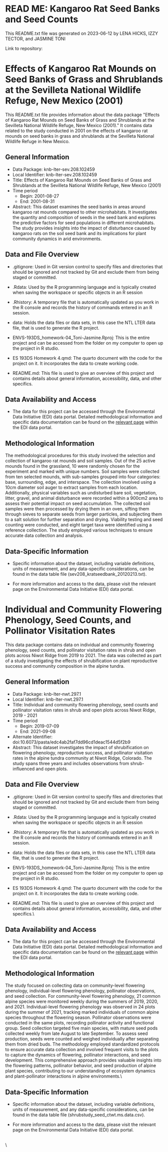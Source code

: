 # READ ME: Kangaroo Rat Seed Banks and Seed Counts

This README.txt file was generated on 2023-06-12 by LENA HICKS, IZZY TECTOR, and JASMINE TONI

Link to repository:

# Effects of Kangaroo Rat Mounds on Seed Banks of Grass and Shrublands at the Sevilleta National Wildlife Refuge, New Mexico (2001)

This README.txt file provides information about the data package "Effects of Kangaroo Rat Mounds on Seed Banks of Grass and Shrublands at the Sevilleta National Wildlife Refuge, New Mexico (2001)." It contains data related to the study conducted in 2001 on the effects of kangaroo rat mounds on seed banks in grass and shrublands at the Sevilleta National Wildlife Refuge in New Mexico.

## General Information

-   Data Package: knb-lter-sev.208.102459
-   Local Identifier: knb-lter-sev.208.102459
-   Title: Effects of Kangaroo Rat Mounds on Seed Banks of Grass and Shrublands at the Sevilleta National Wildlife Refuge, New Mexico (2001)
-   Time period
    -   Begin: 2001-08-27
    -   End: 2001-08-31
-   Abstract: This dataset examines the seed banks in areas around kangaroo rat mounds compared to other microhabitats. It investigates the quantity and composition of seeds in the seed bank and explores the predictive factors for seed populations in different microhabitats. The study provides insights into the impact of disturbance caused by kangaroo rats on the soil seed bank and its implications for plant community dynamics in arid environments.

## Data and File Overview

-   .gitignore: Used in Git version control to specify files and directories that should be ignored and not tracked by Git and exclude them from being staged or committed.

-   .Rdata: Used by the R programming language and is typically created when saving the workspace or specific objects in an R session

-   .Rhistory: A temporary file that is automatically updated as you work in the R console and records the history of commands entered in an R session.

-   data: Holds the data files or data sets, in this case the NTL LTER data file, that is used to generate the R project.

-   ENVS-193DS_homework-04_Toni-Jasmine.Rproj: This is the entire project and can be accessed from the folder on my computer to open up the project in R studio.

-   ES 193DS Homework 4.qmd: The quarto document with the code for the project on it. It incorporates the data to create working code.

-   README.md: This file is used to give an overview of this project and contains details about general information, accessibility, data, and other specifics.

## Data Availability and Access

-   The data for this project can be accessed through the Environmental Data Initiative (EDI) data portal. Detailed methodological information and specific data documentation can be found on the [relevant page](https://doi.org/10.6073/pasta/968299a53784f9649eb67f421cc33340) within the EDI data portal.

## Methodological Information

The methodological procedures for this study involved the selection and collection of kangaroo rat mounds and soil samples. Out of the 25 active mounds found in the grassland, 10 were randomly chosen for the experiment and marked with unique numbers. Soil samples were collected from ten selected mounds, with sub-samples grouped into four categories: base, surrounding, edge, and interspace. The collection involved using a 10cm diameter soil auger to extract samples from each location. Additionally, physical variables such as undisturbed bare soil, vegetation, litter, gravel, and animal disturbance were recorded within a 900cm2 area to assess their potential impact on seed accumulation. The collected soil samples were then processed by drying them in an oven, sifting them through sieves to separate seeds from larger particles, and subjecting them to a salt solution for further separation and drying. Viability testing and seed counting were conducted, and eight target taxa were identified using a reference collection. The study employed various techniques to ensure accurate data collection and analysis.

## Data-Specific Information

-   Specific information about the dataset, including variable definitions, units of measurement, and any data-specific considerations, can be found in the data table file (sev208_kratseedbank_20120213.txt).

-   For more information and access to the data, please visit the relevant page on the Environmental Data Initiative (EDI) data portal.

# Individual and Community Flowering Phenology, Seed Counts, and Pollinator Visitation Rates

This data package contains data on individual and community flowering phenology, seed counts, and pollinator visitation rates in shrub and open plots across Niwot Ridge from 2019 to 2021. The data was collected as part of a study investigating the effects of shrubification on plant reproductive success and community composition in the alpine tundra.

## General Information

-   Data Package: knb-lter-nwt.297.1
-   Local Identifier: knb-lter-nwt.297.1
-   Title: Individual and community flowering phenology, seed counts and pollinator visitation rates in shrub and open plots across Niwot Ridge, 2019 - 2021
-   Time period
    -   Begin: 2019-07-09
    -   End: 2021-09-08
-   Alternate Identifier: doi:10.6073/pasta/edc4ab2faf7dd96cd1deac1544d5f2b9
-   Abstract: This dataset investigates the impact of shrubification on flowering phenology, reproductive success, and pollinator visitation rates in the alpine tundra community at Niwot Ridge, Colorado. The study spans three years and includes observations from shrub-influenced and open plots.

## Data and File Overview

-   .gitignore: Used in Git version control to specify files and directories that should be ignored and not tracked by Git and exclude them from being staged or committed.

-   .Rdata: Used by the R programming language and is typically created when saving the workspace or specific objects in an R session

-   .Rhistory: A temporary file that is automatically updated as you work in the R console and records the history of commands entered in an R session.

-   data: Holds the data files or data sets, in this case the NTL LTER data file, that is used to generate the R project.

-   ENVS-193DS_homework-04_Toni-Jasmine.Rproj: This is the entire project and can be accessed from the folder on my computer to open up the project in R studio.

-   ES 193DS Homework 4.qmd: The quarto document with the code for the project on it. It incorporates the data to create working code.

-   README.md: This file is used to give an overview of this project and contains details about general information, accessibility, data, and other specifics.\

## Data Availability and Access

-   The data for this project can be accessed through the Environmental Data Initiative (EDI) data portal. Detailed methodological information and specific data documentation can be found on the [relevant page](https://doi.org/10.6073/pasta/968299a53784f9649eb67f421cc33340) within the EDI data portal.

## Methodological Information

The study focused on collecting data on community-level flowering phenology, individual-level flowering phenology, pollinator observations, and seed collection. For community-level flowering phenology, 21 common alpine species were monitored weekly during the summers of 2019, 2020, and 2021. Individual-level flowering phenology was observed in 24 plots during the summer of 2021, tracking marked individuals of common alpine species throughout the flowering season. Pollinator observations were conducted in the same plots, recording pollinator activity and functional group. Seed collection targeted five main species, with mature seed pods collected weekly from late August to late September. To assess seed production, seeds were counted and weighed individually after separating them from dried buds. The methodology employed standardized protocols to ensure accurate data collection and involved frequent visits to the plots to capture the dynamics of flowering, pollinator interactions, and seed development. This comprehensive approach provides valuable insights into the flowering patterns, pollinator behavior, and seed production of alpine plant species, contributing to our understanding of ecosystem dynamics and plant-pollinator interactions in alpine environments.\

## Data-Specific Information

-   Specific information about the dataset, including variable definitions, units of measurement, and any data-specific considerations, can be found in the data table file (shrubstudy_seed_ctwt.ms.data.csv).

-   For more information and access to the data, please visit the relevant page on the Environmental Data Initiative (EDI) data portal.

\
\
